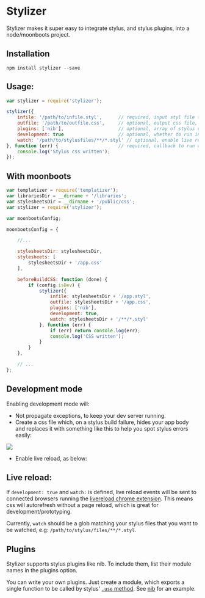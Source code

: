 # Stylizer

Stylizer makes it super easy to integrate stylus, and stylus plugins, into a node/moonboots project.

## Installation

```
npm install stylizer --save
```

## Usage:

```javascript
var stylizer = require('stylizer');

stylizer({
    infile: '/path/to/infile.styl',      // required, input styl file to build
    outfile: '/path/to/outfile.css',     // optional, output css file, defaults to infile with .css extension
    plugins: ['nib'],                    // optional, array of stylus compatible plugin module names, default: []
    development: true                    // optional, whether to run in development mode, default: false
    watch: '/path/to/stylusfiles/**/*.styl' // optional, enable live reload, see below.
}, function (err) {                      // required, callback to run when built
    console.log('Stylus css written');
});
```


## With moonboots

```javascript
var templatizer = require('templatizer');
var librariesDir = __dirname + '/libraries';
var stylesheetsDir = __dirname + '/public/css';
var stylizer = require('stylizer');

var moonbootsConfig;

moonbootsConfig = {

    //...

    stylesheetsDir: stylesheetsDir,
    stylesheets: [
        stylesheetsDir + '/app.css'
    ],

    beforeBuildCSS: function (done) {
        if (config.isDev) {
            stylizer({
                infile: stylesheetsDir + '/app.styl',
                outfile: stylesheetsDir + '/app.css',
                plugins: ['nib'],
                development: true,
                watch: stylesheetsDir + '/**/*.styl'
            }, function (err) {
                if (err) return console.log(err);
                console.log('CSS written');
            }
        }
    },

    // ...
};
```

## Development mode

Enabling development mode will:

* Not propagate exceptions, to keep your dev server running.
* Create a css file which, on a stylus build failure, hides your app body and replaces it with something like this to help you spot stylus errors easily:

![](https://i.cloudup.com/zAbnCO0dNt-3000x3000.png)

* Enable live reload, as below:

## Live reload:
If `development: true` and `watch:` is defined, live reload events will be sent to connected browsers running the [livereload chrome extension](
http://feedback.livereload.com/knowledgebase/articles/86242-how-do-i-install-and-use-the-browser-extensions-). This means css will autorefresh without a page reload, which is great for development/prototyping.

Currently, `watch` should be a glob matching your stylus files that you want to be watched, e.g: `/path/to/stylus/files/**/*.styl`.

## Plugins

Stylizer supports stylus plugins like nib. To include them, list their module names in the plugins option.

You can write your own plugins. Just create a module, which exports a single function to be called by stylus' [`.use` method](http://learnboost.github.io/stylus/docs/js.html#usefn). See [nib](https://github.com/visionmedia/nib/blob/master/lib/nib.js#L50) for an example.

